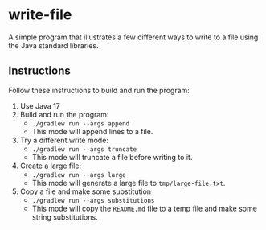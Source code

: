 # write-file

A simple program that illustrates a few different ways to write to a file using the Java standard libraries.

## Instructions

Follow these instructions to build and run the program:

1. Use Java 17
2. Build and run the program:
   * `./gradlew run --args append`
   * This mode will append lines to a file. 
3. Try a different write mode:
   * `./gradlew run --args truncate`
   * This mode will truncate a file before writing to it.
4. Create a large file:
   * `./gradlew run --args large`
   * This mode will generate a large file to `tmp/large-file.txt`.
5. Copy a file and make some substitution
   * `./gradlew run --args substitutions`
   * This mode will copy the `README.md` file to a temp file and make some string substitutions.
